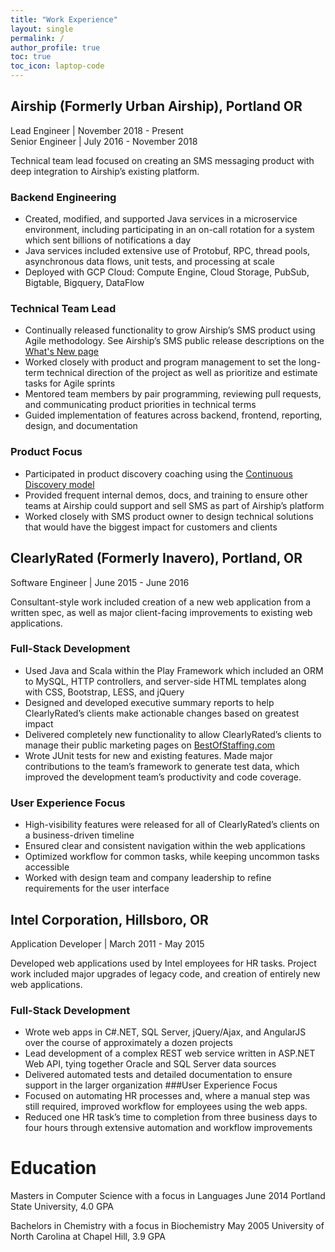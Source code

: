 ```yaml
---
title: "Work Experience"
layout: single
permalink: /
author_profile: true
toc: true
toc_icon: laptop-code
---
```


## Airship (Formerly Urban Airship), Portland OR
Lead Engineer | November 2018 - Present  
Senior Engineer | July 2016 - November 2018

Technical team lead focused on creating an SMS messaging product with deep integration to Airship’s existing platform.

### Backend Engineering
* Created, modified, and supported Java services in a microservice environment, including participating in an on-call rotation for a system which sent billions of notifications a day
* Java services included extensive use of Protobuf, RPC, thread pools, asynchronous data flows, unit tests, and processing at scale
* Deployed with GCP Cloud: Compute Engine, Cloud Storage, PubSub, Bigtable, Bigquery, DataFlow

### Technical Team Lead
* Continually released functionality to grow Airship’s SMS product using Agile methodology. See Airship’s SMS public release descriptions on the [What's New page](https://docs.airship.com/categories/sms/) 
* Worked closely with product and program management to set the long-term technical direction of the project as well as prioritize and estimate tasks for Agile sprints
* Mentored team members by pair programming, reviewing pull requests, and communicating product priorities in technical terms
* Guided implementation of features across backend, frontend, reporting, design, and documentation

### Product Focus
* Participated in product discovery coaching using the [Continuous Discovery model](https://www.producttalk.org/)
* Provided frequent internal demos, docs, and training to ensure other teams at Airship could support and sell SMS as part of Airship’s platform
* Worked closely with SMS product owner to design technical solutions that would have the biggest impact for customers and clients


## ClearlyRated (Formerly Inavero), Portland, OR 
Software Engineer | June 2015 - June 2016

Consultant-style work included creation of a new web application from a written spec, as well as major client-facing improvements to existing web applications.

### Full-Stack Development
* Used Java and Scala within the Play Framework which included an ORM to MySQL, HTTP controllers, and server-side HTML templates along with CSS, Bootstrap, LESS, and jQuery
* Designed and developed executive summary reports to help ClearlyRated’s clients make actionable changes based on greatest impact
* Delivered completely new functionality to allow ClearlyRated’s clients to manage their public marketing pages on [BestOfStaffing.com](https://www.clearlyrated.com/staffing)
* Wrote JUnit tests for new and existing features. Made major contributions to the team’s framework to generate test data, which improved the development team’s productivity and code coverage.

### User Experience Focus
* High-visibility features were released for all of ClearlyRated’s clients on a business-driven timeline
* Ensured clear and consistent navigation within the web applications
* Optimized workflow for common tasks, while keeping uncommon tasks accessible
* Worked with design team and company leadership to refine requirements for the user interface

## Intel Corporation, Hillsboro, OR
Application Developer | March 2011 - May 2015

Developed web applications used by Intel employees for HR tasks.  Project work included major upgrades of legacy code, and creation of entirely new web applications.

### Full-Stack Development
* Wrote web apps in C#.NET, SQL Server,  jQuery/Ajax, and AngularJS over the course of approximately a dozen projects
* Lead development of a complex REST web service written in ASP.NET Web API, tying together Oracle and SQL Server data sources
* Delivered automated tests and detailed documentation to ensure support in the larger organization
###User Experience Focus
* Focused on automating HR processes and, where a manual step was still required, improved workflow for employees using the web apps.
* Reduced one HR task’s time to completion from three business days to four hours through extensive automation and workflow improvements 


# Education

Masters in Computer Science with a focus in Languages                         June 2014
Portland State University,  4.0 GPA

Bachelors in Chemistry with a focus in Biochemistry                           May 2005
University of North Carolina at Chapel Hill,  3.9 GPA

